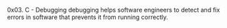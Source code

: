 0x03. C - Debugging
 debugging helps software engineers to detect and fix errors in software that prevents it from running correctly.
